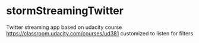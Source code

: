 # stormStreamingTwitter
Twitter streaming app based on udacity course https://classroom.udacity.com/courses/ud381 customized to listen for filters
